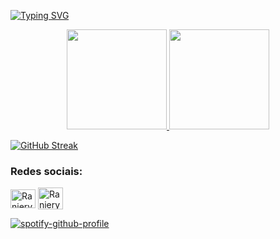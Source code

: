 [![Typing SVG](https://readme-typing-svg.demolab.com?font=Share+Tech+Mono&duration=250&pause=1000&color=9E00C0&background=661EFF00&vCenter=true&width=550&height=30&lines=Iniciando.;Iniciando..;Iniciando...;%E2%80%8E+---+..+%E2%80%8E+%E2%80%8E+%E2%80%8E++--.+.-+-...+..;Hello+World!;Hello+World!+Seja+bem-vindo(a);Hello+World!+Seja+bem-vindo(a);Eu+me+chamo+Raniery+Meireles+Goulart;Eu+me+chamo+Raniery+Meireles+Goulart;Eu+me+chamo+Raniery+Meireles+Goulart;+%E2%80%8E--.+.-+-...+..+--..--++%E2%80%8E+%E2%80%8E+...+.-+.-..+...-+.;Atualmente+estou+cursando+Ci%C3%AAncia+da+Computa%C3%A7%C3%A3o;Atualmente+estou+cursando+Ci%C3%AAncia+da+Computa%C3%A7%C3%A3o;Atualmente+estou+cursando+Ci%C3%AAncia+da+Computa%C3%A7%C3%A3o;Finalizando.;Finalizando..;Finalizando...;.+.++%3A+-++_+.%3A)](https://git.io/typing-svg)

<div align="center">
  <a href="https://github.com/Ranieeery">
  <img height="160em" src="https://github-readme-stats.vercel.app/api?username=ranieeery&show_icons=true&theme=radical&include_all_commits=true&count_private=true"/>
  <img height="160em" src="https://github-readme-stats.vercel.app/api/top-langs/?username=Ranieeery&layout=compact&langs_count=7&theme=radical"/>
</div>

[![GitHub Streak](https://streak-stats.demolab.com?user=Ranieeery&theme=radical&date_format=j%20M%5B%20Y%5D)](https://git.io/streak-stats)

<h3 align="left">Redes sociais:</h1>
<p align="left">
<a href="https://www.linkedin.com/in/ranierygoulart/" target="blank"><img align="center" src="https://raw.githubusercontent.com/rahuldkjain/github-profile-readme-generator/master/src/images/icons/Social/linked-in-alt.svg" alt="Raniery Meireles Goulart" height="30" width="40" /></a>
<a href="https://www.instagram.com/ranierygoulart/" target="blank"><img align="center" src="https://raw.githubusercontent.com/rahuldkjain/github-profile-readme-generator/master/src/images/icons/Social/instagram.svg" alt="Raniery Meireles Goulart" height="35" width="40" /></a>
</p>

[![spotify-github-profile](https://spotify-github-profile.vercel.app/api/view?uid=21ewv2m2bdpfh7ce64v6x2dta&cover_image=true&theme=novatorem&bar_color=9e00c0&bar_color_cover=false)](https://spotify-github-profile.vercel.app/api/view?uid=21ewv2m2bdpfh7ce64v6x2dta&redirect=true)



